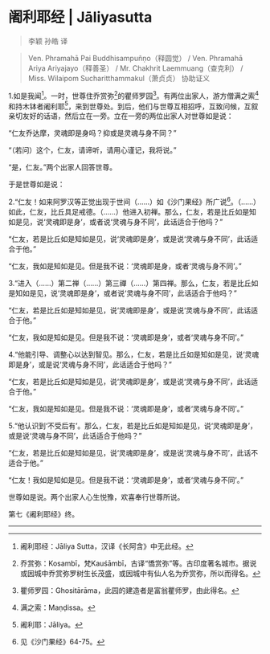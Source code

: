 # 阇利耶经 | Jāliyasutta

> 李颖 孙皓 译

> Ven. Phramahā Pai Buddhisampuñṇo（释圆觉） / Ven. Phramahā Ariya Ariyajayo（释善圣） / Mr. Chakhrit Laemmuang（查克利） / Miss. Wilaipom Sucharitthammakul（萧贞贞） 协助证义

1.如是我闻[^1]。一时，世尊住乔赏弥[^2]的瞿师罗园[^3]。有两位出家人，游方僧满之索[^4]和持木钵者阇利耶[^5]，来到世尊处。到后，他们与世尊互相招呼，互致问候，互叙亲切友好的话语，然后立在一旁。立在一旁的两位出家人对世尊如是说：

“仁友乔达摩，灵魂即是身吗？抑或是灵魂与身不同？”

“（若问）这个，仁友，请谛听，请用心谨记，我将说。”

“是，仁友。”两个出家人回答世尊。

于是世尊如是说：

2.“仁友！如来阿罗汉等正觉出现于世间（……）如《沙门果经》所广说[^6]。（……）如此，仁友，比丘具足戒德。（……）他进入初禅。那么，仁友，若是比丘如是知如是见，说‘灵魂即是身’，或者说‘灵魂与身不同’，此话适合于他吗？”

“仁友，若是比丘如是知如是见，说‘灵魂即是身’，或是说‘灵魂与身不同’，此话适合于他。”

“仁友，我如是知如是见。但是我不说：‘灵魂即是身，或者‘灵魂与身不同’。”

3.“进入（……）第二禅（……）第三禪（……）第四禅。那么，仁友，若是比丘如是知如是见，说‘灵魂即是身’，或者说‘灵魂与身不同’，此话适合于他吗？”

“仁友，若是比丘如是知如是见，说‘灵魂即是身’，或是说‘灵魂与身不同’，此话适合于他。”

“仁友，我如是知如是见。但是我不说：‘灵魂即是身’，或者‘灵魂与身不同’。”

4.“他能引导、调整心以达到智见。那么，仁友，若是比丘如是知如是见，说‘灵魂即是身’，或是说‘灵魂与身不同’，此话适合于他吗？”

“仁友，若是比丘如是知如是见，说‘灵魂即是身’，或是说‘灵魂与身不同’，此话适合于他。”

“仁友，我如是知如是见。但是我不说：‘灵魂即是身’，或者‘灵魂与身不同’。”

5.“他认识到‘不受后有’。那么，仁友，若是比丘如是知如是见，说‘灵魂即是身’，或是说‘灵魂与身不同’，此话适合于他吗？”

“仁友，若是比丘如是知如是见，说‘灵魂即是身’，或是说‘灵魂与身不司’，此话不适合于他。”

“仁友！我如是知如是见。但是我不说：‘灵魂即是身’，或者‘灵魂与身不同’。”

世尊如是说。两个出家人心生悦豫，欢喜奉行世尊所说。

第七《阇利耶经》终。

---

[^1]: 阇利耶经：Jāliya Sutta，汉译《长阿含》中无此经。

[^2]: 乔赏弥：Kosambī，梵Kauśāmbī，古译“憍赏弥”等。古印度著名城市。据说或因城中乔赏弥罗树生长茂盛，或因城中有仙人名为乔赏弥，所以而得名。

[^3]: 瞿师罗园：Ghositārāma，此园的建造者是富翁瞿师罗，由此得名。

[^4]: 满之索：Maṇḍissa。

[^5]:  阇利耶：Jāliya。

[^6]: 见《沙门果经》64-75。
